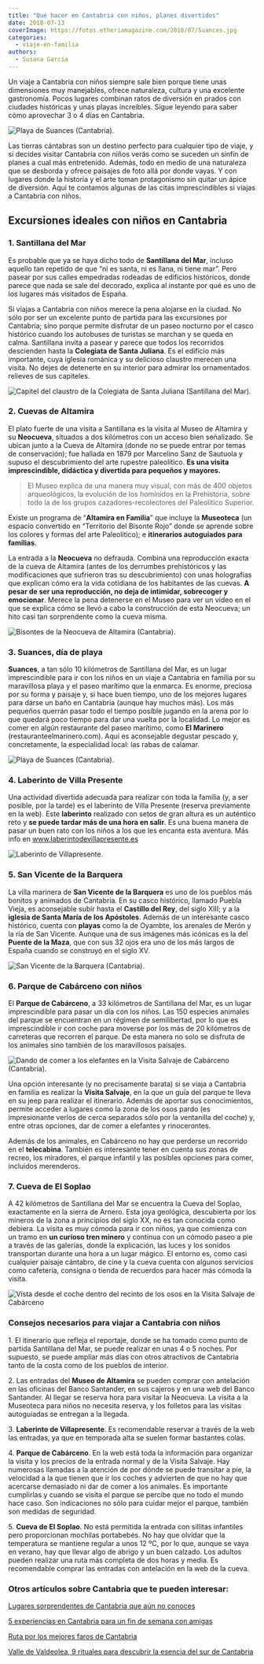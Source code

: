 ```yaml
---
title: "Qué hacer en Cantabria con niños, planes divertidos"
date: 2018-07-13
coverImage: https://fotos.etheriamagazine.com/2018/07/Suances.jpg
categories: 
  - viaje-en-familia
authors: 
  - Susana García
---
```


Un viaje a Cantabria con niños siempre sale bien porque tiene unas dimensiones muy 
manejables, ofrece naturaleza, cultura y una excelente gastronomía. Pocos lugares 
combinan ratos de diversión en prados con ciudades históricas y unas playas increíbles. 
Sigue leyendo para saber cómo aprovechar 3 o 4 días en Cantabria. 

![Playa de Suances (Cantabria).](https://fotos.etheriamagazine.com/2018/07/playa-suances-1024x768-2.jpg "Playa de Suances (Cantabria). © Susana García")

Las tierras cántabras son un destino perfecto para cualquier tipo de viaje, y si decides 
visitar Cantabria con niños verás como se suceden un sinfín de planes a cual más 
entretenido. Además, todo en medio de una naturaleza que se desborda y ofrece paisajes 
de foto allá por donde vayas. Y con lugares donde la historia y el arte toman 
protagonismo sin quitar un ápice de diversión. Aquí te contamos algunas de las citas 
imprescindibles si viajas a Cantabria con niños. 

## Excursiones ideales con niños en Cantabria

### 1\. Santillana del Mar

Es probable que ya se haya dicho todo de **Santillana del Mar**, incluso aquello tan 
repetido de que “ni es santa, ni es llana, ni tiene mar”. Pero pasear por sus calles 
empedradas rodeadas de edificios históricos, donde parece que nada se sale del decorado, 
explica al instante por qué es uno de los lugares más visitados de España. 

Si viajas a Cantabria con niños merece la pena alojarse en la ciudad. No sólo por ser un 
excelente punto de partida para las excursiones por Cantabria; sino porque permite 
disfrutar de un paseo nocturno por el casco histórico cuando los autobuses de turistas 
se marchan y se queda en calma. Santillana invita a pasear y parece que todos los 
recorridos descienden hasta la **Colegiata de Santa Juliana**. Es el edificio más 
importante, cuya iglesia románica y su delicioso claustro merecen una visita. No dejes 
de detenerte en su interior para admirar los ornamentados relieves de sus capiteles. 

![Capitel del claustro de la Colegiata de Santa Juliana (Santillana del Mar).](https://fotos.etheriamagazine.com/2018/07/Santillana-del-mar-colegiata-768x1024.jpg "Capitel del claustro de la Colegiata de Santa Juliana (Santillana del Mar). © SG")

### 2\. Cuevas de Altamira

El plato fuerte de una visita a Santillana es la visita al Museo de Altamira y su 
**Neocueva**, situados a dos kilómetros con un acceso bien señalizado. Se ubican junto a 
la Cueva de Altamira (donde no se puede entrar por temas de conservación); fue hallada 
en 1879 por Marcelino Sanz de Sautuola y supuso el descubrimiento del arte rupestre 
paleolítico. **Es una visita imprescindible, didáctica y divertida para pequeños y 
mayores.** 

> El Museo explica de una manera muy visual, con más de 400 objetos arqueológicos, la 
> evolución de los homínidos en la Prehistoria, sobre todo la de los grupos 
> cazadores-recolectores del Paleolítico Superior. 

Existe un programa de “**Altamira en Familia**” que incluye la **Museoteca** (un espacio 
convertido en “Territorio del Bisonte Rojo” donde se aprende sobre los colores y formas 
del arte Paleolítico); e **itinerarios autoguiados para familias**. 

La entrada a la **Neocueva** no defrauda. Combina una reproducción exacta de la cueva de 
Altamira (antes de los derrumbes prehistóricos y las modificaciones que sufrieron tras 
su descubrimiento) con unas holografías que explican cómo era la vida cotidiana de los 
habitantes de las cuevas. **A pesar de ser una reproducción, no deja de intimidar, 
sobrecoger y emocionar**. Merece la pena detenerse en el Museo para ver un vídeo en el 
que se explica cómo se llevó a cabo la construcción de esta Neocueva; un hito casi tan 
sorprendente como la cueva misma. 

![Bisontes de la Neocueva de Altamira (Cantabria).](https://fotos.etheriamagazine.com/2018/07/altamira-bisontes-1024x683.jpg "Bisontes de la Neocueva de Altamira (Cantabria).")

### 3\. Suances, día de playa

**Suances**, a tan sólo 10 kilómetros de Santillana del Mar, es un lugar imprescindible 
para ir con los niños en un viaje a Cantabria en familia por su maravillosa playa y el 
paseo marítimo que la enmarca. Es enorme, preciosa por su forma y paisaje y, si hace 
buen tiempo, uno de los mejores lugares para darse un baño en Cantabria (aunque hay 
muchos más). Los más pequeños querrán pasar todo el tiempo posible jugando en la arena 
por lo que quedará poco tiempo para dar una vuelta por la localidad. Lo mejor es comer 
en algún restaurante del paseo marítimo, como **El Marinero** 
(restauranteelmarinero.com). Aquí es aconsejable degustar pescado y, concretamente, la 
especialidad local: las rabas de calamar. 

![Playa de Suances (Cantabria).](https://fotos.etheriamagazine.com/2018/07/Suances-1024x683.jpg "Playa de Suances (Cantabria).")

### 4\. Laberinto de Villa Presente

Una actividad divertida adecuada para realizar con toda la familia (y, a ser posible, 
por la tarde) es el laberinto de Villa Presente (reserva previamente en la web). Este 
**laberinto** realizado con setos de gran altura es un auténtico reto y **se puede 
tardar más de una hora en salir**. Es una buena manera de pasar un buen rato con los 
niños a los que les encanta esta aventura. Más info en www.laberintodevillapresente.es 

![Laberinto de Villapresente.](https://fotos.etheriamagazine.com/2020/06/laberinto-villapresente-cantabria-900x685.jpg "© Laberinto de Villapresente.")

### 5\. San Vicente de la Barquera

La villa marinera de **San Vicente de la Barquera** es uno de los pueblos más bonitos y 
animados de Cantabria. En su casco histórico, llamado Puebla Vieja, es aconsejable subir 
hasta el **Castillo del Rey**, del siglo XIII; y a la **iglesia de Santa María de los 
Apóstoles**. Además de un interesante casco histórico, cuenta con **playas** como la de 
Oyambte, los arenales de Merón y la ría de San Vicente. Aunque una de sus imágenes más 
icónicas es la del **Puente de la Maza**, que con sus 32 ojos era uno de los más largos 
de España cuando se construyó en el siglo XV. 

![San Vicente de la Barquera (Cantabria).](https://fotos.etheriamagazine.com/2018/07/san-vicente-de-la-barquera-1024x683.jpg "San Vicente de la Barquera (Cantabria).")

### 6\. Parque de Cabárceno con niños

El **Parque de Cabárceno**, a 33 kilómetros de Santillana del Mar, es un lugar 
imprescindible para pasar un día con los niños. Las 150 especies animales del parque se 
encuentran en un régimen de semilibertad, por lo que es imprescindible ir con coche para 
moverse por los más de 20 kilómetros de carreteras que recorren el parque. De esta 
manera no solo se disfruta de los animales sino también de los maravillosos paisajes. 

![Dando de comer a los elefantes en la Visita Salvaje de Cabárceno (Cantabria).](https://fotos.etheriamagazine.com/2018/07/cabarceno-elefantes-1024x988.jpg "Dando de comer a los elefantes en la Visita Salvaje de Cabárceno (Cantabria). © SG")

Una opción interesante (y no precisamente barata) si se viaja a Cantabria en familia es 
realizar la **Visita Salvaje**, en la que un guía del parque te lleva en su jeep para 
realizar el itinerario. Además de aportar sus conocimientos, permite acceder a lugares 
como la zona de los osos pardo (es impresionante verlos de cerca separados sólo por la 
ventanilla del coche) y, entre otras opciones, dar de comer a elefantes y rinocerontes. 

Además de los animales, en Cabárceno no hay que perderse un recorrido en el 
**telecabina**. También es interesante tener en cuenta sus zonas de recreo, los 
miradores, el parque infantil y las posibles opciones para comer, incluidos merenderos. 

### 7\. Cueva de El Soplao

A 42 kilómetros de Santillana del Mar se encuentra la Cueva del Soplao, exactamente en 
la sierra de Arnero. Esta joya geológica, descubierta por los mineros de la zona a 
principios del siglo XX, no es tan conocida como debiera. La visita es muy cómoda para 
ir con niños, ya que comienza con un tramo en **un curioso tren minero** y continua con 
un cómodo paseo a pie a través de las galerías, donde la explicación, las luces y los 
sonidos transportan durante una hora a un lugar mágico. El entorno es, como casi 
cualquier paisaje cántabro, de cine y la cueva cuenta con algunos servicios como 
cafetería, consigna o tienda de recuerdos para hacer más cómoda la visita. 

![Vista desde el coche dentro del recinto de los osos en la Visita Salvaje de Cabárceno](https://fotos.etheriamagazine.com/2018/07/cabarceno-osos-1024x683.jpg "Vista desde el coche dentro del recinto de los osos en la Visita Salvaje de Cabárceno. © SG")

### Consejos necesarios para viajar a Cantabria con niños

1\. El itinerario que refleja el reportaje, donde se ha tomado como punto de partida 
Santillana del Mar, se puede realizar en unas 4 o 5 noches. Por supuesto, se puede 
ampliar más días con otros atractivos de Cantabria tanto de la costa como de los pueblos 
de interior. 

2\. Las entradas del **Museo de Altamira** se pueden comprar con antelación en las 
oficinas del Banco Santander, en sus cajeros y en una web del Banco Santander. Al llegar 
se reserva hora para visitar la Neocueva. La visita a la Museoteca para niños no 
necesita reserva, y los folletos para las visitas autoguiadas se entregan a la llegada. 

3\. **Laberinto de Villapresente**. Es recomendable reservar a través de la web las 
entradas, ya que en temporada alta se suelen formar bastantes colas. 

4\. **Parque de Cabárceno**. En la web está toda la información para organizar la visita 
y los precios de la entrada normal y de la Visita Salvaje. Hay numerosas llamadas a la 
atención de por dónde se puede transitar a pie, la velocidad a la que tienen que ir los 
coches y advierten de que no hay que acercarse demasiado ni dar de comer a los animales. 
Es importante cumplirlas y cuando se visita el parque se percibe que no todo el mundo 
hace caso. Son indicaciones no sólo para cuidar mejor el parque, también son medidas de 
seguridad. 

5\. **Cueva de El Soplao**. No está permitida la entrada con sillitas infantiles pero 
proporcionan mochilas portabebés. No hay que olvidar que la temperatura se mantiene 
regular a unos 12 ºC, por lo que, aunque se vaya en verano, hay que llevar algo de 
abrigo y un buen calzado. Los adultos pueden realizar una ruta más completa de dos horas 
y media. Es recomendable comprar las entradas con antelación en la web de la cueva. 

### Otros artículos sobre Cantabria que te pueden interesar:

[Lugares sorprendentes de Cantabria que aún no 
conoces](https://etheriamagazine.com/2020/06/05/8-lugares-sorprendentes-de-cantabria-para-una-ruta-original/) 

[5 experiencias en Cantabria para un fin de semana con 
amigas](https://etheriamagazine.com/2020/02/17/5-experiencias-en-cantabria-para-un-fin-de-semana-con-amigas/) 

[Ruta por los mejores faros de 
Cantabria](https://etheriamagazine.com/2020/05/18/viaje-a-los-mejores-faros-de-cantabria/) 

[Valle de Valdeolea, 9 rituales para descubrir la esencia del sur de 
Cantabria](https://etheriamagazine.com/2021/06/04/que-ver-en-valle-de-valdeolea-cantabria/)
